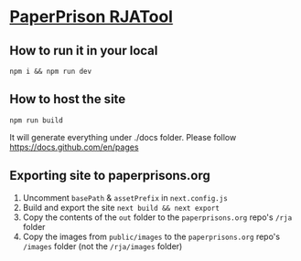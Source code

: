 # [PaperPrison RJATool](https://codesandbox.io/p/sandbox/github/blessdyb/paperprison-rjatool/tree/main)

## How to run it in your local

`npm i && npm run dev`

## How to host the site

`npm run build`

It will generate everything under ./docs folder. Please follow https://docs.github.com/en/pages

## Exporting site to paperprisons.org

1. Uncomment `basePath` & `assetPrefix` in `next.config.js`
2. Build and export the site
   `next build && next export`
3. Copy the contents of the `out` folder to the `paperprisons.org` repo's `/rja` folder
4. Copy the images from `public/images` to the `paperprisons.org` repo's `/images` folder (not the `/rja/images` folder)
